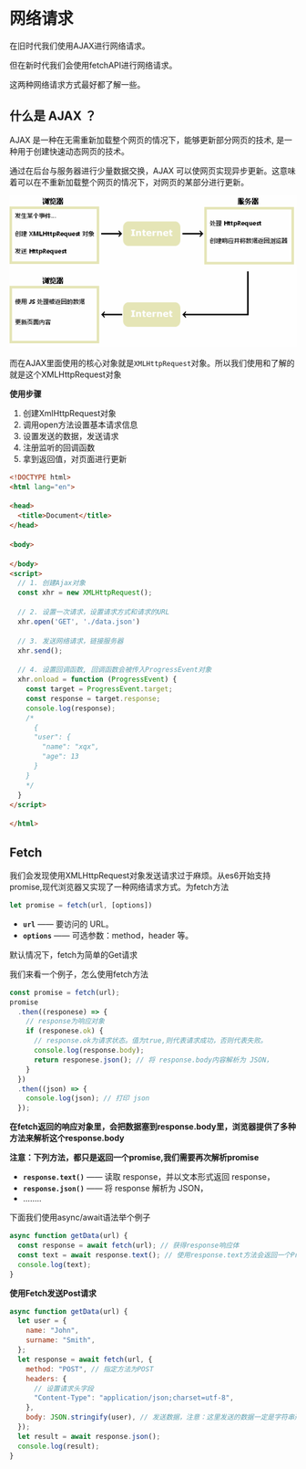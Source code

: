 # 网络请求

在旧时代我们使用AJAX进行网络请求。

但在新时代我们会使用fetchAPI进行网络请求。

这两种网络请求方式最好都了解一些。



## 什么是 AJAX ？

AJAX 是一种在无需重新加载整个网页的情况下，能够更新部分网页的技术, 是一种用于创建快速动态网页的技术。

通过在后台与服务器进行少量数据交换，AJAX 可以使网页实现异步更新。这意味着可以在不重新加载整个网页的情况下，对网页的某部分进行更新。

![AJAX](17网络请求AJAX.assets/ajax-yl.png)

而在AJAX里面使用的核心对象就是`XMLHttpRequest`对象。所以我们使用和了解的就是这个XMLHttpRequest对象

**使用步骤**

1. 创建XmlHttpRequest对象
2. 调用open方法设置基本请求信息
3. 设置发送的数据，发送请求
4. 注册监听的回调函数
5. 拿到返回值，对页面进行更新

```html
<!DOCTYPE html>
<html lang="en">

<head>
  <title>Document</title>
</head>

<body>

</body>
<script>
  // 1. 创建Ajax对象
  const xhr = new XMLHttpRequest();

  // 2. 设置一次请求，设置请求方式和请求的URL
  xhr.open('GET', './data.json')

  // 3. 发送网络请求，链接服务器
  xhr.send();

  // 4. 设置回调函数, 回调函数会被传入ProgressEvent对象
  xhr.onload = function (ProgressEvent) {
    const target = ProgressEvent.target;
    const response = target.response;
    console.log(response);
    /*
      {
      "user": {
        "name": "xqx",
        "age": 13
      }
    }
    */
  }
</script>

</html>
```

## Fetch

我们会发现使用XMLHttpRequest对象发送请求过于麻烦。从es6开始支持promise,现代浏览器又实现了一种网络请求方式。为fetch方法

```js
let promise = fetch(url, [options])
```

- **`url`** —— 要访问的 URL。
- **`options`** —— 可选参数：method，header 等。

默认情况下，fetch为简单的Get请求

我们来看一个例子，怎么使用fetch方法

```js
const promise = fetch(url);
promise
  .then((responese) => {
    // response为响应对象
    if (responese.ok) {
      // response.ok为请求状态。值为true,则代表请求成功，否则代表失败。
      console.log(response.body);
      return responese.json(); // 将 response.body内容解析为 JSON，
    }
  })
  .then((json) => {
    console.log(json); // 打印 json
  });

```

**在fetch返回的响应对象里，会把数据塞到response.body里，浏览器提供了多种方法来解析这个response.body**

**注意：下列方法，都只是返回一个promise,我们需要再次解析promise**

- **`response.text()`** —— 读取 response，并以文本形式返回 response， 
- **`response.json()`** —— 将 response 解析为 JSON，
- ……..

下面我们使用async/await语法举个例子

```js
async function getData(url) {
  const response = await fetch(url); // 获得response响应体
  const text = await response.text(); // 使用response.text方法会返回一个Promise
  console.log(text);
}
```

**使用Fetch发送Post请求**

```js
async function getData(url) {
  let user = {
    name: "John",
    surname: "Smith",
  };
  let response = await fetch(url, {
    method: "POST", // 指定方法为POST
    headers: {
      // 设置请求头字段
      "Content-Type": "application/json;charset=utf-8",
    },
    body: JSON.stringify(user), // 发送数据，注意：这里发送的数据一定是字符串形式，所以我们这里使用JSON字符串发送
  });
  let result = await response.json();
  console.log(result);
}

```





